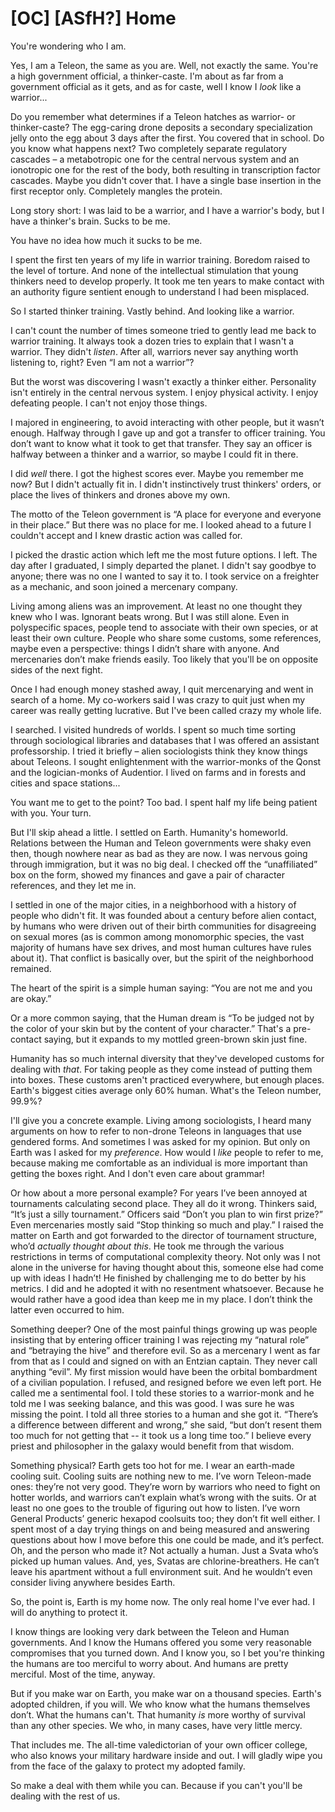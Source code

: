 # [OC] [ASfH?] Home

You're wondering who I am.

Yes, I am a Teleon, the same as you are. Well, not exactly the same. You're a high government official, a thinker-caste. I'm about as far from a government official as it gets, and as for caste, well I know I *look* like a warrior...

Do you remember what determines if a Teleon hatches as warrior- or thinker-caste? The egg-caring drone deposits a secondary specialization jelly onto the egg about 3 days after the first. You covered that in school. Do you know what happens next? Two completely separate regulatory cascades – a metabotropic one for the central nervous system and an ionotropic one for the rest of the body, both resulting in transcription factor cascades. Maybe you didn't cover that. I have a single base insertion in the first receptor only. Completely mangles the protein.

Long story short: I was laid to be a warrior, and I have a warrior's body, but I have a thinker's brain. Sucks to be me.

You have no idea how much it sucks to be me.

I spent the first ten years of my life in warrior training. Boredom raised to the level of torture. And none of the intellectual stimulation that young thinkers need to develop properly. It took me ten years to make contact with an authority figure sentient enough to understand I had been misplaced.

So I started thinker training. Vastly behind. And looking like a warrior.

I can't count the number of times someone tried to gently lead me back to warrior training. It always took a dozen tries to explain that I wasn't a warrior. They didn't *listen*. After all, warriors never say anything worth listening to, right? Even “I am not a warrior”?

But the worst was discovering I wasn't exactly a thinker either. Personality isn't entirely in the central nervous system. I enjoy physical activity. I enjoy defeating people. I can't not enjoy those things.

I majored in engineering, to avoid interacting with other people, but it wasn’t enough. Halfway through I gave up and got a transfer to officer training. You don’t want to know what it took to get that transfer.  They say an officer is halfway between a thinker and a warrior, so maybe I could fit in there.

I did *well* there.  I got the highest scores ever.   Maybe you remember me now?  But I didn't actually fit in. I didn't instinctively trust thinkers' orders, or place the lives of thinkers and drones above my own.

The motto of the Teleon government is “A place for everyone and everyone in their place.” But there was no place for me. I looked ahead to a future I couldn't accept and I knew drastic action was called for.

I picked the drastic action which left me the most future options. I left. The day after I graduated, I simply departed the planet. I didn't say goodbye to anyone; there was no one I wanted to say it to. I took service on a freighter as a mechanic, and soon joined a mercenary company.

Living among aliens was an improvement. At least no one thought they knew who I was. Ignorant beats wrong. But I was still alone. Even in polyspecific spaces, people tend to associate with their own species, or at least their own culture. People who share some customs, some references, maybe even a perspective: things I didn’t share with anyone. And mercenaries don’t make friends easily. Too likely that you'll be on opposite sides of the next fight.

Once I had enough money stashed away, I quit mercenarying and went in search of a home. My co-workers said I was crazy to quit just when my career was really getting lucrative. But I've been called crazy my whole life.

I searched. I visited hundreds of worlds. I spent so much time sorting through sociological libraries and databases that I was offered an assistant professorship. I tried it briefly – alien sociologists think they know things about Teleons. I sought enlightenment with the warrior-monks of the Qonst and the logician-monks of Audentior. I lived on farms and in forests and cities and space stations...

You want me to get to the point? Too bad. I spent half my life being patient with you. Your turn.

But I'll skip ahead a little. I settled on Earth. Humanity's homeworld. Relations between the Human and Teleon governments were shaky even then, though nowhere near as bad as they are now. I was nervous going through immigration, but it was no big deal. I checked off the “unaffiliated” box on the form, showed my finances and gave a pair of character references, and they let me in.

I settled in one of the major cities, in a neighborhood with a history of people who didn't fit. It was founded about a century before alien contact, by humans who were driven out of their birth communities for disagreeing on sexual mores (as is common among monomorphic species, the vast majority of humans have sex drives, and most human cultures have rules about it). That conflict is basically over, but the spirit of the neighborhood remained.

The heart of the spirit is a simple human saying: “You are not me and you are okay.”

Or a more common saying, that the Human dream is “To be judged not by the color of your skin but by the content of your character.” That's a pre-contact saying, but it expands to my mottled green-brown skin just fine.

Humanity has so much internal diversity that they've developed customs for dealing with *that*. For taking people as they come instead of putting them into boxes. These customs aren't practiced everywhere, but enough places. Earth's biggest cities average only 60% human. What's the Teleon number, 99.9%?

I'll give you a concrete example. Living among sociologists, I heard many arguments on how to refer to non-drone Teleons in languages that use gendered forms. And sometimes I was asked for my opinion. But only on Earth was I asked for my *preference*. How would I *like* people to refer to me, because making me comfortable as an individual is more important than getting the boxes right. And I don't even care about grammar!

Or how about a more personal example?  For years I’ve been annoyed at tournaments calculating second place.  They all do it wrong.  Thinkers said, “It’s just a silly tournament.”  Officers said “Don’t you plan to win first prize?”  Even mercenaries mostly said “Stop thinking so much and play.”  I raised the matter on Earth and got forwarded to the director of tournament structure, who’d *actually thought about this*.  He took me through the various restrictions in terms of computational complexity theory.  Not only was I not alone in the universe for having thought about this, someone else had come up with ideas I hadn’t!  He finished by challenging me to do better by his metrics.  I did and he adopted it with no resentment whatsoever.  Because he would rather have a good idea than keep me in my place.  I don’t think the latter even occurred to him.

Something deeper?  One of the most painful things growing up was people insisting that by entering officer training I was rejecting my “natural role” and “betraying the hive” and therefore evil.  So as a mercenary I went as far from that as I could and signed on with an Entzian captain.  They never call anything “evil”.  My first mission would have been the orbital bombardment of a civilian population.  I refused, and resigned before we even left port.  He called me a sentimental fool.  I told these stories to a warrior-monk and he told me I was seeking balance, and this was good.  I was sure he was missing the point.  I told all three stories to a human and she got it.  “There’s a difference between different and wrong,” she said, “but don’t resent them too much for not getting that -- it took us a long time too.”  I believe every priest and philosopher in the galaxy would benefit from that wisdom.

Something physical?  Earth gets too hot for me.  I wear an earth-made cooling suit.  Cooling suits are nothing new to me.  I’ve worn Teleon-made ones: they’re not very good.  They’re worn by warriors who need to fight on hotter worlds, and warriors can’t explain what’s wrong with the suits.  Or at least no one goes to the trouble of figuring out how to listen.  I’ve worn General Products’ generic hexapod coolsuits too; they don’t fit well either.  I spent most of a day trying things on and being measured and answering questions about how I move before this one could be made, and it’s perfect.  Oh, and the person who made it?  Not actually a human.  Just a Svata who’s picked up human values.  And, yes, Svatas are chlorine-breathers.  He can’t leave his apartment without a full environment suit.  And he wouldn’t even consider living anywhere besides Earth.

So, the point is, Earth is my home now. The only real home I've ever had. I will do anything to protect it.

I know things are looking very dark between the Teleon and Human governments. And I know the Humans offered you some very reasonable compromises that you turned down. And I know you, so I bet you're thinking the humans are too merciful to worry about. And humans are pretty merciful.  Most of the time, anyway.

But if you make war on Earth, you make war on a thousand species. Earth's adopted children, if you will. We who know what the humans themselves don’t.  What the humans can't.  That humanity *is* more worthy of survival than any other species. We who, in many cases, have very little mercy.

That includes me. The all-time valedictorian of your own officer college, who also knows your military hardware inside and out. I will gladly wipe you from the face of the galaxy to protect my adopted family.

So make a deal with them while you can. Because if you can't you'll be dealing with the rest of us.